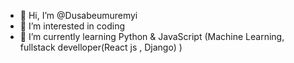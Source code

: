 - 👋 Hi, I’m @Dusabeumuremyi
- 👀 I’m interested in coding 
- 🌱 I’m currently learning Python & JavaScript (Machine Learning, fullstack develloper(React js , Django) )


<!---
Dusabeumuremyi/Dusabeumuremyi is a ✨ special ✨ repository because its `README.md` (this file) appears on your GitHub profile.
You can click the Preview link to take a look at your changes.
--->

